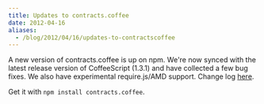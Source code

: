 ```yaml
---
title: Updates to contracts.coffee
date: 2012-04-16
aliases:
  - /blog/2012/04/16/updates-to-contractscoffee
---
```


A new version of contracts.coffee is up on npm. We're now synced with
the latest release version of CoffeeScript (1.3.1) and have collected
a few bug fixes. We also have experimental require.js/AMD support.
Change log [here](http://disnetdev.com/contracts.coffee/#log).

Get it with `npm install contracts.coffee`.
